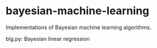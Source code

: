 # bayesian-machine-learning

Implementations of Bayesian machine learning algorithms.

blg.py: Bayesian linear regression
